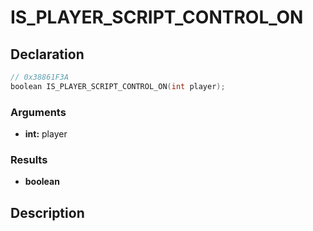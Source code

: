 # IS_PLAYER_SCRIPT_CONTROL_ON

## Declaration
```cpp
// 0x38861F3A
boolean IS_PLAYER_SCRIPT_CONTROL_ON(int player);
```

### Arguments
- **int:** player

### Results
- **boolean**

## Description
